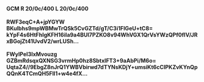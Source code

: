 #### GCM R 20/0c/400 L 20/0c/400
**RWF3eqC+A+jpYGYW**<br/>**BKulbhs9mpWBMwTrQSk5CvGZTd/gT/C3i1FIGeU+tC8=**<br/>**kYpF4s6HtFhIgKFH16iIa9a4BUl7PZKO8v94WhVGX1QrVsYWzQPf0fIV/JRxBGojZt41UvdV2/wrLUSh...**<br/><br/>
**FWylPeI3IxMvouzg**<br/>**GZBmRdsqxQXNSG3vrmHp0hz8SbtxlFT3+9aAbPi/M6o=**<br/>**UqtaZ4//9EbgZ8nJrQ1YWBVbirwd7dTYNsKDjY+umsiKt6cClPKZvKYnQpQQnK4TCmQH5Fll1+w4e4fX...**